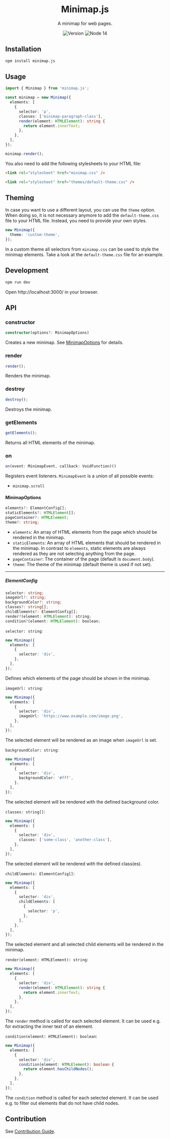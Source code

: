 <div align="center">
    <h1>Minimap.js</h1>
    <p>A minimap for web pages.</p>
    <p>
      <img alt="Version" src="https://img.shields.io/badge/version-1.0.0--beta.0-blue.svg" />
      <img src="https://img.shields.io/badge/node-14-blue.svg"  alt="Node 14"/>
    </p>
</div>

## Installation

```bash
npm install minimap.js
```

## Usage

```ts
import { Minimap } from 'minimap.js';

const minimap = new Minimap({
  elements: [
    {
      selector: 'p',
      classes: ['minimap-paragraph-class'],
      render(element: HTMLElement): string {
        return element.innerText;
      },
    },
  ],
});

minimap.render();
```

You also need to add the following stylesheets to your HTML file:

```html
<link rel="stylesheet" href="minimap.css" />
```

```html
<link rel="stylesheet" href="themes/default-theme.css" />
```

## Theming

In case you want to use a different layout, you can use the `theme` option. When doing so, it is not necessary anymore to add the `default-theme.css` file to your HTML file. Instead, you need to provide your own styles.

```ts
new Minimap({
  theme: 'custom-theme',
});
```

In a custom theme all selectors from `minimap.css` can be used to style the minimap elements. Take a look at the `default-theme.css` file for an example.

## Development

```bash
npm run dev
```

Open http://localhost:3000/ in your browser.

## API

### constructor

```ts
constructor(options?: MinimapOptions)
```

Creates a new minimap. See [MinimapOptions](#MinimapOptions) for details.

### render

```ts
render();
```

Renders the minimap.

### destroy

```ts
destroy();
```

Destroys the minimap.

### getElements

```ts
getElements();
```

Returns all HTML elements of the minimap.

### on

```ts
on(event: MinimapEvent, callback: VoidFunction)()
```

Registers event listeners. `MinimapEvent` is a union of all possible events:

- `minimap.scroll`

#### MinimapOptions

```ts
elements?: ElementConfig[];
staticElements?: HTMLElement[];
pageContainer?: HTMLElement;
theme?: string;
```

- `elements`: An array of HTML elements from the page which should be rendered in the minimap.
- `staticElements`: An array of HTML elements that should be rendered in the minimap. In contrast to `elements`, static elements are always rendered as they are not selecting anything from the page.
- `pageContainer`: The container of the page (default is `document.body`).
- `theme`: The theme of the minimap (default theme is used if not set).

---

##### ElementConfig

```ts
selector: string;
imageUrl?: string;
backgroundColor?: string;
classes?: string[];
childElements?: ElementConfig[];
render?(element: HTMLElement): string;
condition?(element: HTMLElement): boolean;
```

`selector: string`:

```ts
new Minimap({
  elements: [
    {
      selector: 'div',
    },
  ],
});
```

Defines which elements of the page should be shown in the minimap.

`imageUrl: string`:

```ts
new Minimap({
  elements: [
    {
      selector: 'div',
      imageUrl: 'https://www.example.com/image.png',
    },
  ],
});
```

The selected element will be rendered as an image when `imageUrl` is set.

`backgroundColor: string`:

```ts
new Minimap({
  elements: [
    {
      selector: 'div',
      backgroundColor: '#fff',
    },
  ],
});
```

The selected element will be rendered with the defined background color.

`classes: string[]`:

```ts
new Minimap({
  elements: [
    {
      selector: 'div',
      classes: ['some-class', 'another-class'],
    },
  ],
});
```

The selected element will be rendered with the defined class(es).

`childElements: ElementConfig[]`:

```ts
new Minimap({
  elements: [
    {
      selector: 'div',
      childElements: [
        {
          selector: 'p',
        },
      ],
    },
  ],
});
```

The selected element and all selected child elements will be rendered in the minimap.

`render(element: HTMLElement): string`:

```ts
new Minimap({
  elements: [
    {
      selector: 'div',
      render(element: HTMLElement): string {
        return element.innerText;
      },
    },
  ],
});
```

The `render` method is called for each selected element. It can be used e.g. for extracting the inner text of an element.

`condition(element: HTMLElement): boolean`:

```ts
new Minimap({
  elements: [
    {
      selector: 'div',
      condition(element: HTMLElement): boolean {
        return element.hasChildNodes();
      },
    },
  ],
});
```

The `condition` method is called for each selected element. It can be used e.g. to filter out elements that do not have child nodes.

## Contribution

See [Contribution Guide](/CONTRIBUTING.md).
